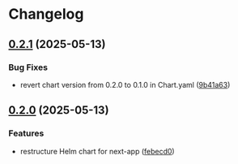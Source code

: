 # Changelog

## [0.2.1](https://github.com/GVengelen/ready-changeset-argo/compare/base-helm-0.2.0...base-helm-0.2.1) (2025-05-13)


### Bug Fixes

* revert chart version from 0.2.0 to 0.1.0 in Chart.yaml ([9b41a63](https://github.com/GVengelen/ready-changeset-argo/commit/9b41a63c627815c89c7642513a928e3d33cf5894))

## [0.2.0](https://github.com/GVengelen/ready-changeset-argo/compare/base-helm-0.1.2...base-helm-0.2.0) (2025-05-13)


### Features

* restructure Helm chart for next-app ([febecd0](https://github.com/GVengelen/ready-changeset-argo/commit/febecd0511673ed392cc59e6fdd041961a085b3c))
